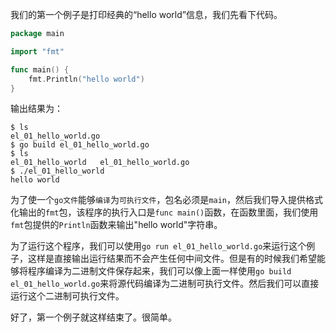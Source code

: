 我们的第一个例子是打印经典的“hello world”信息，我们先看下代码。

```go
package main

import "fmt"

func main() {
	fmt.Println("hello world")
}
```
输出结果为：
```
$ ls
el_01_hello_world.go
$ go build el_01_hello_world.go 
$ ls
el_01_hello_world	el_01_hello_world.go
$ ./el_01_hello_world 
hello world
```
为了使一个`go文件`能够`编译`为`可执行文件`，包名必须是`main`，然后我们导入提供格式化输出的`fmt`包，该程序的执行入口是`func main()`函数，在函数里面，我们使用`fmt`包提供的`Println`函数来输出"hello world"字符串。
	
为了运行这个程序，我们可以使用`go run el_01_hello_world.go`来运行这个例子，这样是直接输出运行结果而不会产生任何中间文件。但是有的时候我们希望能够将程序编译为二进制文件保存起来，我们可以像上面一样使用`go build el_01_hello_world.go`来将源代码编译为二进制可执行文件。然后我们可以直接运行这个二进制可执行文件。

好了，第一个例子就这样结束了。很简单。
